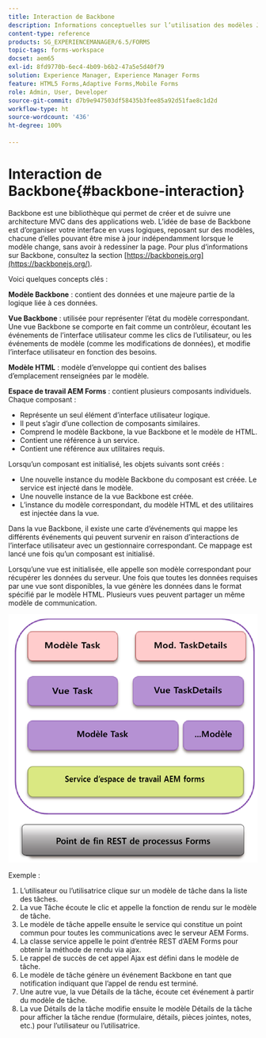 ```yaml
---
title: Interaction de Backbone
description: Informations conceptuelles sur l’utilisation des modèles JavaScript Backbone dans l’espace de travail AEM Forms.
content-type: reference
products: SG_EXPERIENCEMANAGER/6.5/FORMS
topic-tags: forms-workspace
docset: aem65
exl-id: 8fd9770b-6ec4-4b09-b6b2-47a5e5d40f79
solution: Experience Manager, Experience Manager Forms
feature: HTML5 Forms,Adaptive Forms,Mobile Forms
role: Admin, User, Developer
source-git-commit: d7b9e947503df58435b3fee85a92d51fae8c1d2d
workflow-type: ht
source-wordcount: '436'
ht-degree: 100%

---
```


# Interaction de Backbone{#backbone-interaction}

Backbone est une bibliothèque qui permet de créer et de suivre une architecture MVC dans des applications web. L’idée de base de Backbone est d’organiser votre interface en vues logiques, reposant sur des modèles, chacune d’elles pouvant être mise à jour indépendamment lorsque le modèle change, sans avoir à redessiner la page. Pour plus d’informations sur Backbone, consultez la section [https://backbonejs.org](https://backbonejs.org/).

Voici quelques concepts clés :

**Modèle Backbone** : contient des données et une majeure partie de la logique liée à ces données.

**Vue Backbone** : utilisée pour représenter l’état du modèle correspondant. Une vue Backbone se comporte en fait comme un contrôleur, écoutant les événements de l’interface utilisateur comme les clics de l’utilisateur, ou les événements de modèle (comme les modifications de données), et modifie l’interface utilisateur en fonction des besoins.

**Modèle HTML** : modèle d’enveloppe qui contient des balises d’emplacement renseignées par le modèle.

**Espace de travail AEM Forms** : contient plusieurs composants individuels. Chaque composant :

* Représente un seul élément d’interface utilisateur logique.
* Il peut s’agir d’une collection de composants similaires.
* Comprend le modèle Backbone, la vue Backbone et le modèle de HTML.
* Contient une référence à un service.
* Contient une référence aux utilitaires requis.

Lorsqu’un composant est initialisé, les objets suivants sont créés :

* Une nouvelle instance du modèle Backbone du composant est créée. Le service est injecté dans le modèle.
* Une nouvelle instance de la vue Backbone est créée.
* L’instance du modèle correspondant, du modèle HTML et des utilitaires est injectée dans la vue.

Dans la vue Backbone, il existe une carte d’événements qui mappe les différents événements qui peuvent survenir en raison d’interactions de l’interface utilisateur avec un gestionnaire correspondant. Ce mappage est lancé une fois qu’un composant est initialisé.

Lorsqu’une vue est initialisée, elle appelle son modèle correspondant pour récupérer les données du serveur. Une fois que toutes les données requises par une vue sont disponibles, la vue génère les données dans le format spécifié par le modèle HTML. Plusieurs vues peuvent partager un même modèle de communication.

![Vue Backbone d’AEM Forms](do-not-localize/aem_forms_workflow.png)

Exemple :

1. L’utilisateur ou l’utilisatrice clique sur un modèle de tâche dans la liste des tâches.
1. La vue Tâche écoute le clic et appelle la fonction de rendu sur le modèle de tâche.
1. Le modèle de tâche appelle ensuite le service qui constitue un point commun pour toutes les communications avec le serveur AEM Forms.
1. La classe service appelle le point d’entrée REST d’AEM Forms pour obtenir la méthode de rendu via ajax.
1. Le rappel de succès de cet appel Ajax est défini dans le modèle de tâche.
1. Le modèle de tâche génère un événement Backbone en tant que notification indiquant que l’appel de rendu est terminé.
1. Une autre vue, la vue Détails de la tâche, écoute cet événement à partir du modèle de tâche.
1. La vue Détails de la tâche modifie ensuite le modèle Détails de la tâche pour afficher la tâche rendue (formulaire, détails, pièces jointes, notes, etc.) pour l’utilisateur ou l’utilisatrice.
